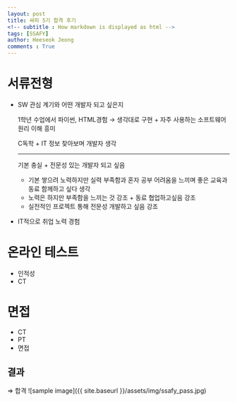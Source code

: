 ```yaml
---
layout: post
title: 싸피 5기 합격 후기
<!-- subtitle : How markdown is displayed as html -->
tags: [SSAFY]
author: Heeseok Jeong
comments : True
---
```


# 서류전형

- SW 관심 계기와 어떤 개발자 되고 싶은지

    1학년 수업에서 파이썬, HTML경험 → 생각대로 구현 + 자주 사용하는 소프트웨어 원리 이해 흥미

    C독학 + IT 정보 찾아보며 개발자 생각

    ---

    기본 충실 + 전문성 있는 개발자 되고 싶음

    - 기본 쌓으려 노력하지만 실력 부족함과 혼자 공부 어려움을 느끼며 좋은 교육과 동료 함께하고 싶다 생각
    - 노력은 하지만 부족함을 느끼는 것 강조 + 동료 협업하고싶음 강조
    - 실전적인 프로젝트 통해 전문성 개발하고 싶음 강조
- IT적으로 취업 노력 경험

# 온라인 테스트

- 인적성
- CT

# 면접

- CT
- PT
- 면접

<h2>결과</h2>
⇒ 합격
![sample image]({{ site.baseurl }}/assets/img/ssafy_pass.jpg)
